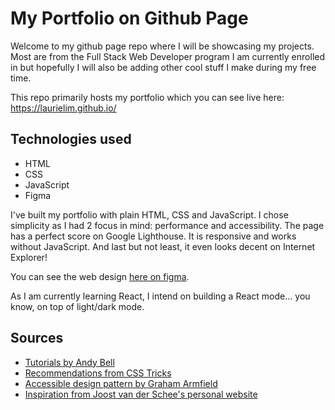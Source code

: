 # My Portfolio on Github Page

Welcome to my github page repo where I will be showcasing my projects. Most are from the Full Stack Web Developer program I am currently enrolled in but hopefully I will also be adding other cool stuff I make during my free time.

This repo primarily hosts my portfolio which you can see live here: https://laurielim.github.io/

## Technologies used

- HTML
- CSS
- JavaScript
- Figma

I've built my portfolio with plain HTML, CSS and JavaScript. I chose simplicity as I had 2 focus in mind: performance and accessibility. The page has a perfect score on Google Lighthouse. It is responsive and works without JavaScript. And last but not least, it even looks decent on Internet Explorer!

You can see the web design [here on figma](https://www.figma.com/file/gMQCgsHCOB4aOTKfUYTw2s/my-portfolio?node-id=0%3A1).

As I am currently learning React, I intend on building a React mode... you know, on top of light/dark mode.

## Sources

- [Tutorials by Andy Bell](https://piccalil.li/tutorials)
- [Recommendations from CSS Tricks](https://css-tricks.com)
- [Accessible design pattern by Graham Armfield](https://www.hassellinclusion.com/blog/accessible-accordion-pattern/)
- [Inspiration from Joost van der Schee's personal website](https://www.usecue.com/)
